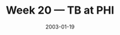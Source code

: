 ---
layout: game
title: Week 20 — TB at PHI
season: 2002
game_id: 2002_20_TB_PHI
week: 20
date: 2003-01-19
home_team: PHI
away_team: TB
final_home: 10
final_away: 27
pbp_url: /assets/data/pbp/2002/2002_20_TB_PHI.csv.gz
---
